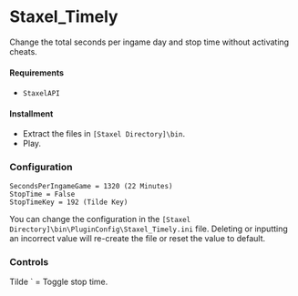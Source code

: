 # Staxel_Timely
Change the total seconds per ingame day and stop time without activating cheats.


#### Requirements
* `StaxelAPI`

#### Installment
* Extract the files in `[Staxel Directory]\bin`.
* Play.


### Configuration
```
SecondsPerIngameGame = 1320 (22 Minutes)
StopTime = False
StopTimeKey = 192 (Tilde Key)
```

You can change the configuration in the `[Staxel Directory]\bin\PluginConfig\Staxel_Timely.ini` file. Deleting or inputting an incorrect value will re-create the file or reset the value to default.


### Controls
Tilde ` = Toggle stop time.
